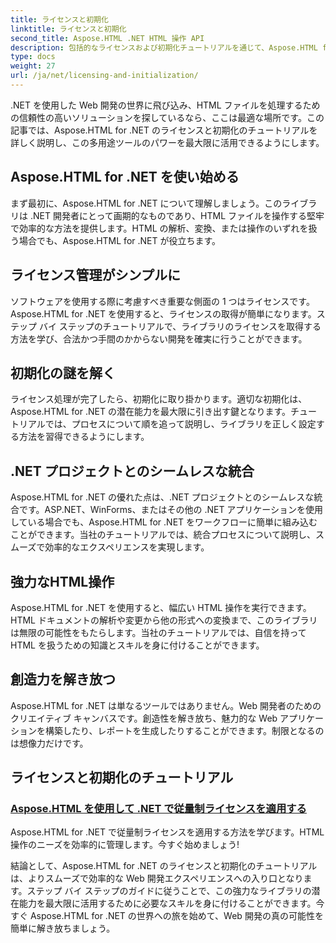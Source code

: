 ```yaml
---
title: ライセンスと初期化
linktitle: ライセンスと初期化
second_title: Aspose.HTML .NET HTML 操作 API
description: 包括的なライセンスおよび初期化チュートリアルを通じて、Aspose.HTML for .NET を効果的に活用する方法を学び、このツールの可能性を最大限に引き出しましょう。
type: docs
weight: 27
url: /ja/net/licensing-and-initialization/
---
```


.NET を使用した Web 開発の世界に飛び込み、HTML ファイルを処理するための信頼性の高いソリューションを探しているなら、ここは最適な場所です。この記事では、Aspose.HTML for .NET のライセンスと初期化のチュートリアルを詳しく説明し、この多用途ツールのパワーを最大限に活用できるようにします。

## Aspose.HTML for .NET を使い始める

まず最初に、Aspose.HTML for .NET について理解しましょう。このライブラリは .NET 開発者にとって画期的なものであり、HTML ファイルを操作する堅牢で効率的な方法を提供します。HTML の解析、変換、または操作のいずれを扱う場合でも、Aspose.HTML for .NET が役立ちます。 

## ライセンス管理がシンプルに

ソフトウェアを使用する際に考慮すべき重要な側面の 1 つはライセンスです。Aspose.HTML for .NET を使用すると、ライセンスの取得が簡単になります。ステップ バイ ステップのチュートリアルで、ライブラリのライセンスを取得する方法を学び、合法かつ手間のかからない開発を確実に行うことができます。 

## 初期化の謎を解く

ライセンス処理が完了したら、初期化に取り掛かります。適切な初期化は、Aspose.HTML for .NET の潜在能力を最大限に引き出す鍵となります。チュートリアルでは、プロセスについて順を追って説明し、ライブラリを正しく設定する方法を習得できるようにします。 

## .NET プロジェクトとのシームレスな統合

Aspose.HTML for .NET の優れた点は、.NET プロジェクトとのシームレスな統合です。ASP.NET、WinForms、またはその他の .NET アプリケーションを使用している場合でも、Aspose.HTML for .NET をワークフローに簡単に組み込むことができます。当社のチュートリアルでは、統合プロセスについて説明し、スムーズで効率的なエクスペリエンスを実現します。

## 強力なHTML操作

Aspose.HTML for .NET を使用すると、幅広い HTML 操作を実行できます。HTML ドキュメントの解析や変更から他の形式への変換まで、このライブラリは無限の可能性をもたらします。当社のチュートリアルでは、自信を持って HTML を扱うための知識とスキルを身に付けることができます。

## 創造力を解き放つ

Aspose.HTML for .NET は単なるツールではありません。Web 開発者のためのクリエイティブ キャンバスです。創造性を解き放ち、魅力的な Web アプリケーションを構築したり、レポートを生成したりすることができます。制限となるのは想像力だけです。

## ライセンスと初期化のチュートリアル
### [Aspose.HTML を使用して .NET で従量制ライセンスを適用する](./apply-metered-license/)
Aspose.HTML for .NET で従量制ライセンスを適用する方法を学びます。HTML 操作のニーズを効率的に管理します。今すぐ始めましょう!

結論として、Aspose.HTML for .NET のライセンスと初期化のチュートリアルは、よりスムーズで効率的な Web 開発エクスペリエンスへの入り口となります。ステップ バイ ステップのガイドに従うことで、この強力なライブラリの潜在能力を最大限に活用するために必要なスキルを身に付けることができます。今すぐ Aspose.HTML for .NET の世界への旅を始めて、Web 開発の真の可能性を簡単に解き放ちましょう。